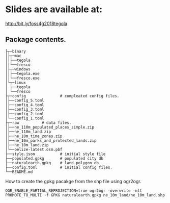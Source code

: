 # Slides are available at:

http://bit.ly/foss4g2018tegola

## Package contents.
```
├┬─binary
│├┬─mac
││├──tegola
││└──fresco
│├┬─windows
││├──tegola.exe
││└──fresco.exe
│└┬─linux
│ ├──tegola
│ └──fresco
├┬─config               # compleated config files.
│├──config_5.toml
│├──config_4.toml
│├──config_3.toml
│├──config_2.toml
│└──config_1.toml
├┬─raw 			# data files.
│├──ne_110m_populated_places_simple.zip
│├──ne_110m_land.zip
│├──ne_10m_time_zones.zip
│├──ne_10m_parks_and_protected_lands.zip
│├──ne_10m_land.zip
│└──belize-latest.osm.pbf
├──style.json           # initial style file
├──populated.gpkg       # populated city db
├──naturalearth.gpkg    # land polygon db
├──config.toml          # initial config files.
└──README.md
```

How to create the gpkg pacakge from the shp file using ogr2ogr.

```
OGR_ENABLE_PARTIAL_REPROJECTION=true ogr2ogr -overwrite -nlt PROMOTE_TO_MULTI -f GPKG naturalearth.gpkg ne_10m_land/ne_10m_land.shp
```
